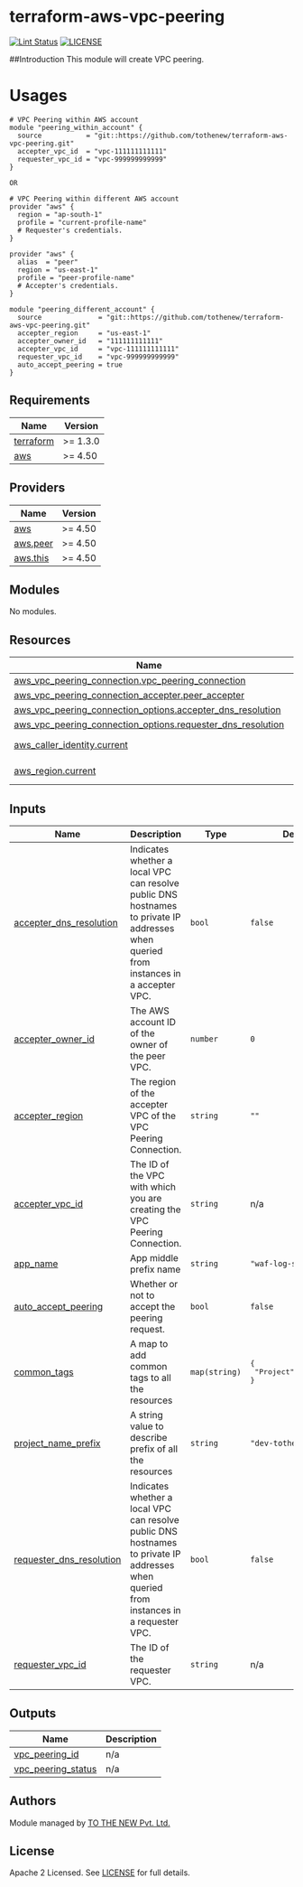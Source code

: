 # terraform-aws-vpc-peering

[![Lint Status](https://github.com/tothenew/terraform-aws-vpc-peering/workflows/Lint/badge.svg)](https://github.com/tothenew/terraform-aws-vpc-peering/actions)
[![LICENSE](https://img.shields.io/github/license/tothenew/terraform-aws-vpc-peering)](https://github.com/tothenew/terraform-aws-vpc-peering/blob/master/LICENSE)

##Introduction
   This module will create VPC peering.

# Usages
```
# VPC Peering within AWS account
module "peering_within_account" {
  source           = "git::https://github.com/tothenew/terraform-aws-vpc-peering.git"
  accepter_vpc_id  = "vpc-111111111111"
  requester_vpc_id = "vpc-999999999999"
}

OR

# VPC Peering within different AWS account
provider "aws" {
  region = "ap-south-1"
  profile = "current-profile-name"
  # Requester's credentials.
}

provider "aws" {
  alias  = "peer"
  region = "us-east-1"
  profile = "peer-profile-name"
  # Accepter's credentials.
}

module "peering_different_account" {
  source              = "git::https://github.com/tothenew/terraform-aws-vpc-peering.git"
  accepter_region     = "us-east-1"
  accepter_owner_id   = "111111111111"
  accepter_vpc_id     = "vpc-111111111111"
  requester_vpc_id    = "vpc-999999999999"
  auto_accept_peering = true
}
```

<!-- BEGIN_TF_DOCS -->
## Requirements

| Name | Version |
|------|---------|
| <a name="requirement_terraform"></a> [terraform](#requirement\_terraform) | >= 1.3.0 |
| <a name="requirement_aws"></a> [aws](#requirement\_aws) | >= 4.50 |

## Providers

| Name | Version |
|------|---------|
| <a name="provider_aws"></a> [aws](#provider\_aws) | >= 4.50 |
| <a name="provider_aws.peer"></a> [aws.peer](#provider\_aws.peer) | >= 4.50 |
| <a name="provider_aws.this"></a> [aws.this](#provider\_aws.this) | >= 4.50 |

## Modules

No modules.

## Resources

| Name | Type |
|------|------|
| [aws_vpc_peering_connection.vpc_peering_connection](https://registry.terraform.io/providers/hashicorp/aws/latest/docs/resources/vpc_peering_connection) | resource |
| [aws_vpc_peering_connection_accepter.peer_accepter](https://registry.terraform.io/providers/hashicorp/aws/latest/docs/resources/vpc_peering_connection_accepter) | resource |
| [aws_vpc_peering_connection_options.accepter_dns_resolution](https://registry.terraform.io/providers/hashicorp/aws/latest/docs/resources/vpc_peering_connection_options) | resource |
| [aws_vpc_peering_connection_options.requester_dns_resolution](https://registry.terraform.io/providers/hashicorp/aws/latest/docs/resources/vpc_peering_connection_options) | resource |
| [aws_caller_identity.current](https://registry.terraform.io/providers/hashicorp/aws/latest/docs/data-sources/caller_identity) | data source |
| [aws_region.current](https://registry.terraform.io/providers/hashicorp/aws/latest/docs/data-sources/region) | data source |

## Inputs

| Name | Description | Type | Default | Required |
|------|-------------|------|---------|:--------:|
| <a name="input_accepter_dns_resolution"></a> [accepter\_dns\_resolution](#input\_accepter\_dns\_resolution) | Indicates whether a local VPC can resolve public DNS hostnames to private IP addresses when queried from instances in a accepter VPC. | `bool` | `false` | no |
| <a name="input_accepter_owner_id"></a> [accepter\_owner\_id](#input\_accepter\_owner\_id) | The AWS account ID of the owner of the peer VPC. | `number` | `0` | no |
| <a name="input_accepter_region"></a> [accepter\_region](#input\_accepter\_region) | The region of the accepter VPC of the VPC Peering Connection. | `string` | `""` | no |
| <a name="input_accepter_vpc_id"></a> [accepter\_vpc\_id](#input\_accepter\_vpc\_id) | The ID of the VPC with which you are creating the VPC Peering Connection. | `string` | n/a | yes |
| <a name="input_app_name"></a> [app\_name](#input\_app\_name) | App middle prefix name | `string` | `"waf-log-service"` | no |
| <a name="input_auto_accept_peering"></a> [auto\_accept\_peering](#input\_auto\_accept\_peering) | Whether or not to accept the peering request. | `bool` | `false` | no |
| <a name="input_common_tags"></a> [common\_tags](#input\_common\_tags) | A map to add common tags to all the resources | `map(string)` | <pre>{<br>  "Project": "ToTheNew"<br>}</pre> | no |
| <a name="input_project_name_prefix"></a> [project\_name\_prefix](#input\_project\_name\_prefix) | A string value to describe prefix of all the resources | `string` | `"dev-tothenew"` | no |
| <a name="input_requester_dns_resolution"></a> [requester\_dns\_resolution](#input\_requester\_dns\_resolution) | Indicates whether a local VPC can resolve public DNS hostnames to private IP addresses when queried from instances in a requester VPC. | `bool` | `false` | no |
| <a name="input_requester_vpc_id"></a> [requester\_vpc\_id](#input\_requester\_vpc\_id) | The ID of the requester VPC. | `string` | n/a | yes |

## Outputs

| Name | Description |
|------|-------------|
| <a name="output_vpc_peering_id"></a> [vpc\_peering\_id](#output\_vpc\_peering\_id) | n/a |
| <a name="output_vpc_peering_status"></a> [vpc\_peering\_status](#output\_vpc\_peering\_status) | n/a |
<!-- END_TF_DOCS -->

## Authors

Module managed by [TO THE NEW Pvt. Ltd.](https://github.com/tothenew)

## License

Apache 2 Licensed. See [LICENSE](https://github.com/tothenew/terraform-aws-vpc-peering/blob/main/LICENSE) for full details.
